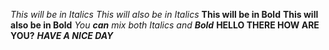_This will be in Italics_
*This will also be in Italics*
__This will be in Bold__
**This will also be in Bold**
_You **can** mix both _Italics_ and **Bold**_
__HELLO THERE HOW ARE YOU?__ 
**_HAVE A NICE DAY_**
